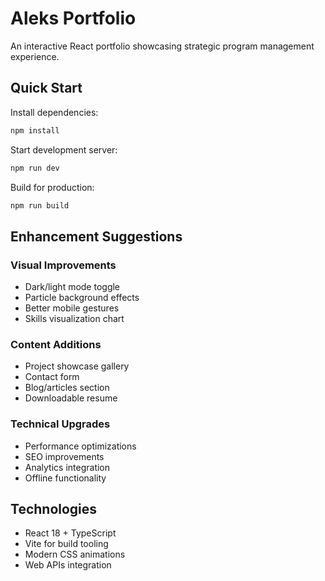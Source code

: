 # Aleks Portfolio

An interactive React portfolio showcasing strategic program management experience.

## Quick Start

Install dependencies:
```bash
npm install
```

Start development server:
```bash
npm run dev
```

Build for production:
```bash
npm run build
```

## Enhancement Suggestions

### Visual Improvements
- Dark/light mode toggle
- Particle background effects
- Better mobile gestures
- Skills visualization chart

### Content Additions
- Project showcase gallery
- Contact form
- Blog/articles section
- Downloadable resume

### Technical Upgrades
- Performance optimizations
- SEO improvements
- Analytics integration
- Offline functionality

## Technologies
- React 18 + TypeScript
- Vite for build tooling
- Modern CSS animations
- Web APIs integration 